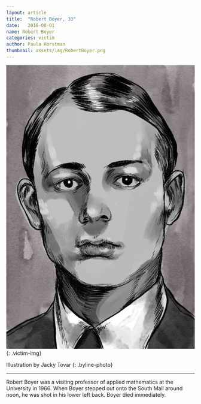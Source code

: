 ```yaml
---
layout: article
title:  "Robert Boyer, 33"
date:   2016-08-01
name: Robert Boyer
categories: victim
author: Paula Horstman
thumbnail: assets/img/RobertBoyer.png
---
```

![Robert Boyer](assets/img/RobertBoyer.png)
{: .victim-img}

Illustration by Jacky Tovar
{: .byline-photo}

<hr>

Robert Boyer was a visiting professor of applied mathematics at the University in 1966. When Boyer stepped out onto the South Mall around noon, he was shot in his lower left back. Boyer died immediately. 